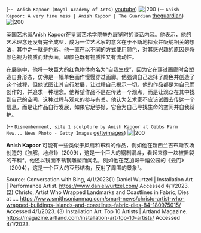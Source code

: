 (-- ` Anish Kapoor (Royal Academy of Arts)` [youtube](https://youtu.be/QlnhAqbkhq0?t=189))
![|200](https://i.ytimg.com/vi/QlnhAqbkhq0/hqdefault.jpg)
(-- `Anish Kapoor: A very fine mess | Anish Kapoor | The Guardian` [theguardian](https://www.theguardian.com/artanddesign/2009/sep/21/anish-kapoor-royal-academy))
![|200](https://i.guim.co.uk/img/static/sys-images/Arts/Arts_/Pictures/2009/9/22/1253606594847/Anish-Kapoors-show-at-the-001.jpg?width=1200&height=630&quality=85&auto=format&fit=crop&overlay-align=bottom%2Cleft&overlay-width=100p&overlay-base64=L2ltZy9zdGF0aWMvb3ZlcmxheXMvdGctZGVmYXVsdC5wbmc&enable=upscale&s=a6e3320b45d9ad2b8850c1dde50d9bea)

英国艺术家Anish Kapoor在皇家艺术学院举办展览时的谈话内容。他表示，他的艺术理念还没有完全成型，成为一位艺术家的意义在于不断地探索并吸纳相关的想法，其中之一就是色彩。他一直在以不同的方式使用颜色，对其感兴趣的原因是将颜色视为物质而非表面，即颜色既有物质性又有流动性。

在展览中，他将一块巨大的红色物体命名为“自我生成”，因为它在穿过画廊时会塑造自身形态，仿佛是一幅单色画作慢慢穿过画廊。他强调自己选择了颜色并创造了这个过程，但他试图让其自行发展，让过程自己揭示一切。他的作品都是为自己而创作的，并追求一种理念。他希望作品不是在传达一个观点，而是让观众在其中找到自己的空间，这种过程与观众的参与有关。他认为艺术家不应该试图去传达一个信息，而是让作品自行发展，如果它足够好，它会为自己寻找生命的空间并自我辩护。


(-- `Dismemberment, site 1 sculpture by Anish Kapoor at Gibbs Farm New... News Photo - Getty Images` [gettyimages](https://www.gettyimages.hk/detail/%E6%96%B0%E8%81%9E%E7%85%A7%E7%89%87/dismemberment-site-1-sculpture-by-anish-kapoor-at-gibbs-farm-new-%E6%96%B0%E8%81%9E%E7%85%A7%E7%89%87/521011287))
![|200](https://media.gettyimages.com/id/521011287/zh/%E7%85%A7%E7%89%87/dismemberment-site-1-sculpture-by-anish-kapoor-at-gibbs-farm-new-zealand-owned-by-alan-gibbs-this.jpg?s=594x594&w=0&k=20&c=u72VYrZJUrTXdq3UIskEB3HIdnFBq2W0aMN8-pA1N9g=)

**Anish Kapoor** 可能有一些类似于风扇和布料的作品，例如他在新西兰吉布斯农场创造的《肢解，地点1》（2009），这是一个巨大的钢制漏斗，看起来像一块被撕裂的布料³。他还以镜面不锈钢雕塑而闻名，例如他在芝加哥千禧公园的《云门》（2004），这是一个巨大的豆形结构，反射了周围的景象²。

Source: Conversation with Bing, 4/1/2023(1) Daniel Wurtzel | Installation Art | Performance Artist. https://www.danielwurtzel.com/ Accessed 4/1/2023.
(2) Christo, Artist Who Wrapped Landmarks and Coastlines in Fabric, Dies at .... https://www.smithsonianmag.com/smart-news/christo-artist-who-wrapped-buildings-islands-and-coastlines-fabric-dies-84-180975015/ Accessed 4/1/2023.
(3) Installation Art: Top 10 Artists | Artland Magazine. https://magazine.artland.com/installation-art-top-10-artists/ Accessed 4/1/2023.